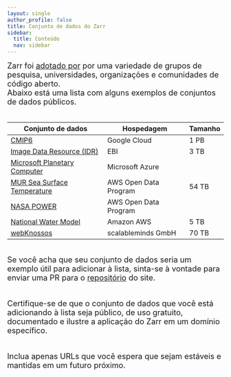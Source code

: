 ```yaml
---
layout: single
author_profile: false
title: Conjunto de dados do Zarr
sidebar:
  title: Conteúdo
  nav: sidebar
---
```


<font size="4">Zarr foi <a href="https://zarr.dev/adopters/">adotado por</a> por uma variedade de grupos de pesquisa, universidades, organizações e comunidades de código aberto.<br>Abaixo está uma lista com alguns exemplos de conjuntos de dados públicos.<br><br></font>

| Conjunto de dados                                                                                                  | Hospedagem            | Tamanho |
| ------------------------------------------------------------------------------------------------------------------ | --------------------- | ------- |
| [CMIP6](https://console.cloud.google.com/marketplace/details/noaa-public/cmip6)                                    | Google Cloud          | 1 PB    |
| [Image Data Resource (IDR)](https://idr.github.io/ome-ngff-samples/)                            | EBI                   | 3 TB    |
| [Microsoft Planetary Computer](https://planetarycomputer.microsoft.com/catalog?filter=zarr)                        | Microsoft Azure       |         |
| [MUR Sea Surface Temperature](https://registry.opendata.aws/mur)                                                   | AWS Open Data Program | 54 TB   |
| [NASA POWER](https://registry.opendata.aws/nasa-power/)                                                            | AWS Open Data Program |         |
| [National Water Model](https://discourse.pangeo.io/t/the-national-water-model-reanalysis-zarr-dataset-on-aws/1449) | Amazon AWS            | 5 TB    |
| [webKnossos](https://zarr.webknossos.org/)                                                                         | scalableminds GmbH    | 70 TB   |

<font size="4"><br>Se você acha que seu conjunto de dados seria um exemplo útil para adicionar à lista, sinta-se à vontade para enviar uma PR para o <a href="https://github.com/zarr-developers/zarr-developers.github.io/">repositório</a> do site.<br><br>

Certifique-se de que o conjunto de dados que você está adicionando à lista seja público, de uso gratuito, documentado e ilustre a aplicação do Zarr em um domínio específico.<br><br>

Inclua apenas URLs que você espera que sejam estáveis ​​e mantidas em um futuro próximo. </font>
